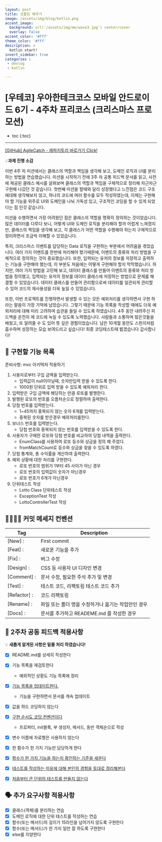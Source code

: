 ```yaml
---
layout: post
title: 코틀린 배우기
image: /assets/img/blog/kotlin.png
accent_image: 
  background: url('/assets/img/me/wave3.jpg') center/cover
  overlay: false
accent_color: '#fff'
theme_color: '#fff'
description: >
  kotlin start!
invert_sidebar: true
categories :
 - devlog	
 - kotlin

---
```


# [우테코] 우아한테크코스 모바일 안드로이드 6기 - 4주차 프리코스 (크리스마스 프로모션)

* toc
{:toc}
---

[[GitHub] AgileCatch - 레파지토리 바로가기 Click!](https://github.com/AgileCatch/kotlin-lotto-6/tree/AgileCatch)

💡**과제 진행 소감**

이번 4주 차 미션에서는 클래스의 역할과 책임을 생각해 보고, 도메인 로직과 UI를 분리하는 방법을 연습했습니다.
미션을 시작하기 전에 3주 차 공통 피드백 문서를 읽고, 사전에 제공된 클래스 예시를 살펴보며 클래스의 역할과 책임을 구체적으로 정리해 차근차근 구현해 나갔던 것 같습니다.
첫번째 미션을 할때와 달리 성장했다고 느낀점은 코드 구조에대해 생각해보지 않고, 하나의 코드에 여러 함수를 모두 작성하였는데, 이제는 구현해야 할 기능을 위주로 UI와 도메인을 나눠 가독성 있고, 구조적인 코딩을 할 수 있게 되었다는 점 인것 같습니다.

미션을 수행하면서 가장 어려웠던 점은 클래스의 역할을 명확히 정의하는 것이었습니다.
많은 데이터를 다루다 보니, 어떻게 UI와 도메인 로직을 분리해야 할까 어렵게 느껴졌지만, 클래스의 책임을 생각해 보고, 각 클래스가 어떤 역할을 수행해야 하는지 구체적으로 정리하면서 조금씩 이해할 수 있었습니다.

특히, 크리스마스 이벤트를 담당하는 Data 로직을 구현하는 부분에서 어려움을 겪었습니다.
 여러 가지 이벤트를 한번에 처리해야 했기때문에, 이벤트의 종류와 처리 방법을 구체적으로 정의하는 것이 중요했습니다. 
또한, 입력되는 유저의 정보를 저장하고 출력하는 기능을 구현해야 했는데, 이 부분도 처음에는 어떻게 구현해야 할지 막막했습니다.
하지만, 여러 가지 방법을 고민해 보고, 데이터 클래스를 만들어 이벤트의 종류와 처리 방법을 정의했고, 입력되는 유저의 정보를 데이터 클래스에 저장하는 방법으로 문제를 해결할 수 있었습니다.  데이터 클래스를 만들어 관리함으로써 데이터를 일관되게 관리할 수 있어 코드의 재사용성을 더욱 높일 수 있었습니다.

또한, 이번 프로젝트를 진행하면서 발생할 수 있는 모든 예외처리를 생각하면서 구현 하라는 말씀이 가장 기억에 남았습니다. 
그렇기 때문에 기능 목록을 작성할 때에도 더욱 예외처리에 대해 미리 고려하며 습관을 들일 수 있도록 하였습니다.
4주 동안 내려주신 피드백을 온전히 제 코드에 녹일 수 있도록 노력했습니다. 사람들과 소통하며 많은것들을 배웠고, 또 알려줄 수 도 있어 뜻 깊은 경험이었습니다.
남은 10개월 동안도 스펀지처럼 흡수하며 성장하는 모습 보여드리고 싶습니다! 최종 코딩테스트때 뵙겠습니다 갑사합니다! 



## 🧾 **구현할 기능 목록**

준비사항: mvc 아키텍처 적용하기

1. 사용자로부터 구입 금액을 입력받는다.
    - 입력값이 null이아닐때, 숫자만입력 받을 수 있도록 한다.
    - 1000원 단위로 입력 받을 수 있도록 예외처리 한다.
2. 입력받은 구입 금액에 해당하는 만큼 로또를 발행한다.
3. 발행된 로또의 번호를 오름차순으로 정렬하여 출력한다.
4. 당첨 번호를 입력받는다.
    - 1~45까지 중복되지 않는 숫자 6개를 입력받는다.
    - 중복된 숫자를 받은경우 예외처리를한다.
5. 보너스 번호를 입력받는다.
    - 당첨 번호와 중복되지 않는 번호를 입력받을 수 있도록 한다.
6. 사용자가 구매한 로또와 당첨 번호를 비교하여 당첨 내역을 출력한다.
    - EnumClass를 사용하여 로또 등수와 상금을 정의 해 주었다.
    - fromMatchCount로 등수와 상금을 찾을 수 있도록 하였다.
7. 당첨 통계와, 총 수익률을 계산하여 출력한다.
8. 예외 상황에 대한 처리를 구현한다.
    - 로또 번호의 범위가 1부터 45 사이가 아닌 경우
    - 로또 번호의 입력값이 숫자가 아닌경우
    - 로또 번호가 6개가 아닌경우
9. 단위테스트 작성
    - Lotto Class 단위테스트 작성
    - ExceptionTest 작성
    - LottoControllerTest 작성



## 🫱🏻‍🫲🏼 **커밋 메세지 컨벤션**

| Tag          | Description                   |
|--------------|-------------------------------|
| [New] :      | First commit                  |
| [Feat] :     | 새로운 기능을 추가                    |
| [Fix] :      | 버그 수정                         |
| [Design] :   | CSS 등 사용자 UI 디자인 변경           |
| [Comment] :  | 문서 수정, 필요한 주석 추가 및 변경         |
| [Test] :     | 테스트 코드, 리팩토링 테스트 코드 추가        |
| [Refactor] : | 코드 리팩토링                       |
| [Rename] :   | 파일 또는 폴더 명을 수정하거나 옮기는 작업만인 경우 |
| [Docs] :   	 | 문서를 추가하고 READEME.md 를 작성한 경우  |



## 📢 **2주차 공동 피드백 적용사항**

💡 **새롭게 알게된 사항은 밑줄 처리 하였습니다!**

- [x] README.md를 상세히 작성한다
- [x] 기능 목록을 재검토한다
    - 예외적인 상황도 기능 목록에 정리
- [x] <u>기능 목록을 업데이트한다.</u>
    - 기능을 구현하면서 문서를 계속 업데이트
- [x] 값을 하드 코딩하지 않는다
- [x] <u>구현 순서도 코딩 컨벤션이다</u>
    - 프로퍼티, init블록, 부 생성자, 메서드, 동반 객체순으로 작성
- [x] 변수 이름에 자료형은 사용하지 않는다
- [x] 한 함수가 한 가지 기능만 담당하게 한다
- [x] <u>함수가 한 가지 기능을 하는지 확인하는 기준을 세운다</u>
- [x] <u>테스트를 작성하는 이유에 대해 본인의 경험을 토대로 정리해본다</u>
- [x] <u>처음부터 큰 단위의 테스트를 만들지 않는다</u>



## 🗣️ **추가 요구사항 적용사항**

- [x] 클래스(객체)를 분리하는 연습
- [x] 도메인 로직에 대한 단위 테스트를 작성하는 연습
- [x] 함수(또는 메서드)의 길이가 15라인을 넘어가지 않도록 구현한다
- [x] 함수(또는 메서드)가 한 가지 일만 잘 하도록 구현한다
- [x] else를 지양한다
